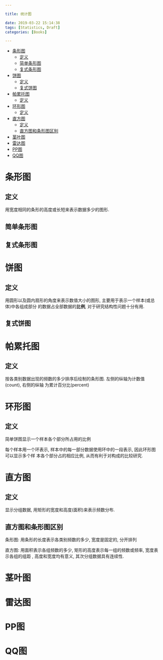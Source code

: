 ```yaml
---

title: 统计图

date: 2019-03-22 15:14:38
tags: [Statistics, Draft]
categories: [Books]

---
```


<!-- vim-markdown-toc GFM -->

* [条形图](#条形图)
    * [定义](#定义)
    * [简单条形图](#简单条形图)
    * [复式条形图](#复式条形图)
* [饼图](#饼图)
    * [定义](#定义-1)
    * [复式饼图](#复式饼图)
* [帕累托图](#帕累托图)
    * [定义](#定义-2)
* [环形图](#环形图)
    * [定义](#定义-3)
* [直方图](#直方图)
    * [定义](#定义-4)
    * [直方图和条形图区别](#直方图和条形图区别)
* [茎叶图](#茎叶图)
* [雷达图](#雷达图)
* [PP图](#pp图)
* [QQ图](#qq图)

<!-- vim-markdown-toc -->

<!-- more -->

# 条形图

## 定义

用宽度相同的条形的高度或长短来表示数据多少的图形.


## 简单条形图


## 复式条形图


# 饼图

## 定义

用圆形以及圆内扇形的角度来表示数值大小的图形, 主要用于表示一个样本(或总体)中各组成部分
的数据占全部数据的**比例**, 对于研究结构性问题十分有用.


## 复式饼图


# 帕累托图

## 定义

按各类别数据出现的频数的多少排序后绘制的条形图. 左侧的纵轴为计数值(count), 右侧的纵轴
为累计百分比(percent)


# 环形图

## 定义

简单饼图显示一个样本各个部分所占用的比例

每个样本用一个环表示, 样本中的每一部分数据使用环中的一段表示, 因此环形图可以显示多个样
本各个部分占的相应比例, 从而有利于对构成的比较研究.


# 直方图

## 定义

显示分组数据, 用矩形的宽度和高度(面积)来表示频数分布.

## 直方图和条形图区别

条形图: 用条形的长度表示各类别频数的多少, 宽度是固定的, 分开排列

直方图: 用面积表示各组频数的多少, 矩形的高度表示每一组的频数或频率, 宽度表示各组的组距
, 高度和宽度均有意义, 其次分组数据具有连续性.


# 茎叶图


# 雷达图


# PP图


# QQ图
